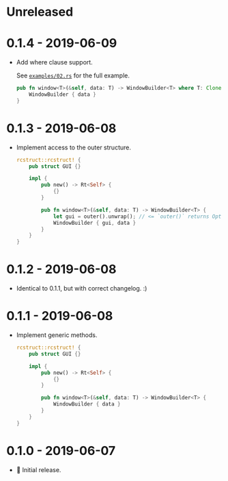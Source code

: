 # Unreleased

# 0.1.4 - 2019-06-09

-   Add where clause support.

    See [`examples/02.rs`](./examples/02.rs) for the full example.

    ```rust
    pub fn window<T>(&self, data: T) -> WindowBuilder<T> where T: Clone {
        WindowBuilder { data }
    }
    ```

# 0.1.3 - 2019-06-08

-   Implement access to the outer structure.

    ```rust
    rcstruct::rcstruct! {
        pub struct GUI {}

        impl {
            pub new() -> Rt<Self> {
                {}
            }

            pub fn window<T>(&self, data: T) -> WindowBuilder<T> {
                let gui = outer().unwrap(); // <= `outer()` returns Option<GUI>
                WindowBuilder { gui, data }
            }
        }
    }
    ```

# 0.1.2 - 2019-06-08

-   Identical to 0.1.1, but with correct changelog. :)

# 0.1.1 - 2019-06-08

-   Implement generic methods.

    ```rust
    rcstruct::rcstruct! {
        pub struct GUI {}

        impl {
            pub new() -> Rt<Self> {
                {}
            }

            pub fn window<T>(&self, data: T) -> WindowBuilder<T> {
                WindowBuilder { data }
            }
        }
    }
    ```

# 0.1.0 - 2019-06-07

-   🎉 Initial release.
